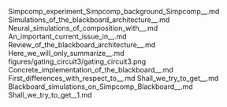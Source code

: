 Simpcomp_experiment_Simpcomp_background_Simpcomp__.md
Simulations_of_the_blackboard_architecture__.md
Neural_simulations_of_composition_with__.md
An_important_current_issue_in__.md
Review_of_the_blackboard_architecture__.md
Here_we_will_only_summarize__.md
figures/gating_circuit3/gating_circuit3.png
Concrete_implementation_of_the_blackboard__.md
First_differences_with_respect_to__.md
Shall_we_try_to_get__.md
Blackboard_simulations_on_Simpcomp_Blackboard__.md
Shall_we_try_to_get__1.md